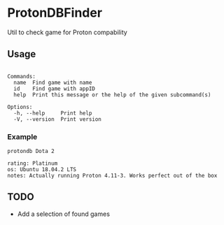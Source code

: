 # ProtonDBFinder
Util to check game for Proton compability

## Usage
``` Usage: protondb <COMMAND>

Commands:
  name  Find game with name
  id    Find game with appID
  help  Print this message or the help of the given subcommand(s)

Options:
  -h, --help     Print help
  -V, --version  Print version

```
### Example
``` protondb Dota 2  ```
```id: 570
rating: Platinum
os: Ubuntu 18.04.2 LTS
notes: Actually running Proton 4.11-3. Works perfect out of the box
```
## TODO
 - Add a selection of found games
